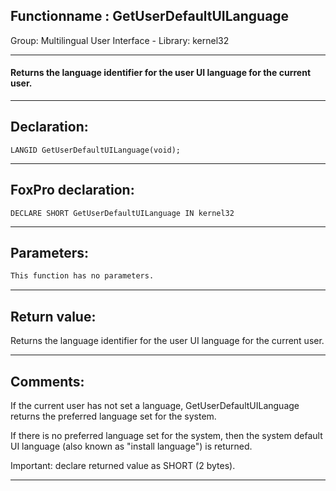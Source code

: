 <link rel="stylesheet" type="text/css" href="../../css/win32api.css">  
<link rel="stylesheet" href="https://cdnjs.cloudflare.com/ajax/libs/font-awesome/4.7.0/css/font-awesome.min.css">

## Functionname : GetUserDefaultUILanguage
Group: Multilingual User Interface - Library: kernel32    
***  


#### Returns the language identifier for the user UI language for the current user.
***  


## Declaration:
```foxpro  
LANGID GetUserDefaultUILanguage(void);  
```  
***  


## FoxPro declaration:
```foxpro  
DECLARE SHORT GetUserDefaultUILanguage IN kernel32  
```  
***  


## Parameters:
```txt  
This function has no parameters.  
```  
***  


## Return value:
Returns the language identifier for the user UI language for the current user.  
***  


## Comments:
If the current user has not set a language, GetUserDefaultUILanguage returns the preferred language set for the system.   
  
If there is no preferred language set for the system, then the system default UI language (also known as "install language") is returned.  
  
Important: declare returned value as SHORT (2 bytes).  
  
***  

